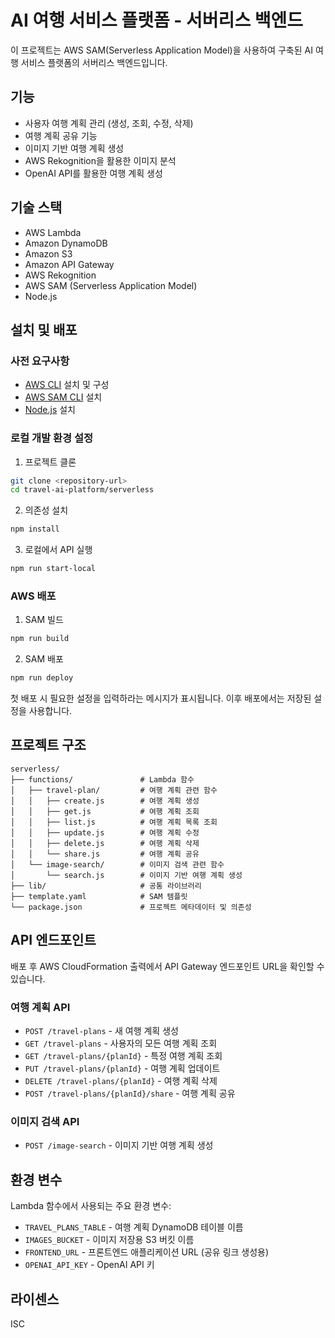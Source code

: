# AI 여행 서비스 플랫폼 - 서버리스 백엔드

이 프로젝트는 AWS SAM(Serverless Application Model)을 사용하여 구축된 AI 여행 서비스 플랫폼의 서버리스 백엔드입니다.

## 기능

- 사용자 여행 계획 관리 (생성, 조회, 수정, 삭제)
- 여행 계획 공유 기능
- 이미지 기반 여행 계획 생성
- AWS Rekognition을 활용한 이미지 분석
- OpenAI API를 활용한 여행 계획 생성

## 기술 스택

- AWS Lambda
- Amazon DynamoDB
- Amazon S3
- Amazon API Gateway
- AWS Rekognition
- AWS SAM (Serverless Application Model)
- Node.js

## 설치 및 배포

### 사전 요구사항

- [AWS CLI](https://aws.amazon.com/cli/) 설치 및 구성
- [AWS SAM CLI](https://docs.aws.amazon.com/serverless-application-model/latest/developerguide/serverless-sam-cli-install.html) 설치
- [Node.js](https://nodejs.org/) 설치

### 로컬 개발 환경 설정

1. 프로젝트 클론
```bash
git clone <repository-url>
cd travel-ai-platform/serverless
```

2. 의존성 설치
```bash
npm install
```

3. 로컬에서 API 실행
```bash
npm run start-local
```

### AWS 배포

1. SAM 빌드
```bash
npm run build
```

2. SAM 배포
```bash
npm run deploy
```
첫 배포 시 필요한 설정을 입력하라는 메시지가 표시됩니다. 이후 배포에서는 저장된 설정을 사용합니다.

## 프로젝트 구조

```
serverless/
├── functions/               # Lambda 함수
│   ├── travel-plan/         # 여행 계획 관련 함수
│   │   ├── create.js        # 여행 계획 생성
│   │   ├── get.js           # 여행 계획 조회
│   │   ├── list.js          # 여행 계획 목록 조회
│   │   ├── update.js        # 여행 계획 수정
│   │   ├── delete.js        # 여행 계획 삭제
│   │   └── share.js         # 여행 계획 공유
│   └── image-search/        # 이미지 검색 관련 함수
│       └── search.js        # 이미지 기반 여행 계획 생성
├── lib/                     # 공통 라이브러리
├── template.yaml            # SAM 템플릿
└── package.json             # 프로젝트 메타데이터 및 의존성
```

## API 엔드포인트

배포 후 AWS CloudFormation 출력에서 API Gateway 엔드포인트 URL을 확인할 수 있습니다.

### 여행 계획 API

- `POST /travel-plans` - 새 여행 계획 생성
- `GET /travel-plans` - 사용자의 모든 여행 계획 조회
- `GET /travel-plans/{planId}` - 특정 여행 계획 조회
- `PUT /travel-plans/{planId}` - 여행 계획 업데이트
- `DELETE /travel-plans/{planId}` - 여행 계획 삭제
- `POST /travel-plans/{planId}/share` - 여행 계획 공유

### 이미지 검색 API

- `POST /image-search` - 이미지 기반 여행 계획 생성

## 환경 변수

Lambda 함수에서 사용되는 주요 환경 변수:

- `TRAVEL_PLANS_TABLE` - 여행 계획 DynamoDB 테이블 이름
- `IMAGES_BUCKET` - 이미지 저장용 S3 버킷 이름
- `FRONTEND_URL` - 프론트엔드 애플리케이션 URL (공유 링크 생성용)
- `OPENAI_API_KEY` - OpenAI API 키

## 라이센스

ISC 